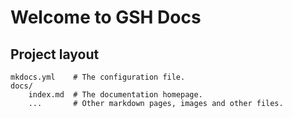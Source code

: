 # Welcome to GSH Docs

## Project layout

    mkdocs.yml    # The configuration file.
    docs/
        index.md  # The documentation homepage.
        ...       # Other markdown pages, images and other files.
